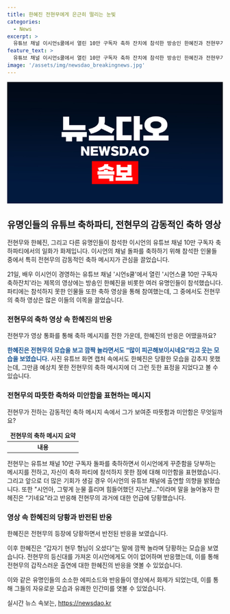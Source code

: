 ```yaml
---
title: 한혜진 전현무에게 은근히 떨리는 눈빛
categories:
  - News
excerpt: >
  유튜브 채널 이시언s쿨에서 열린 10만 구독자 축하 잔치에 참석한 방송인 한혜진과 전현무가 감동적인 장면을 펼쳤다. 전현무는 영상 편지를 통해 이시언의 성공을 축하하고, 향후 유튜브 채널 출연을 약속했다. 한편으로는 전현무의 예상치 못한 등장에 당황하는 한혜진의 모습도 담겼다. 이들은 나 혼자 산다에서 연인으로 활동했으나 2019년 결별한 이후 처음으로 함께 나타난 모습이었다.
feature_text: >
  유튜브 채널 이시언s쿨에서 열린 10만 구독자 축하 잔치에 참석한 방송인 한혜진과 전현무가 감동적인 장면을 펼쳤다. 전현무는 영상 편지를 통해 이시언의 성공을 축하하고, 향후 유튜브 채널 출연을 약속했다. 한편으로는 전현무의 예상치 못한 등장에 당황하는 한혜진의 모습도 담겼다. 이들은 나 혼자 산다에서 연인으로 활동했으나 2019년 결별한 이후 처음으로 함께 나타난 모습이었다.
image: '/assets/img/newsdao_breakingnews.jpg'
---
```


<p><img src="/assets/img/newsdao_breakingnews.jpg" alt="implanttips 속보" /></p>

<h2 data-ke-size="size26">유명인들의 유튜브 축하파티, 전현무의 감동적인 축하 영상</h2>

<p>전현무와 한혜진, 그리고 다른 유명인들이 참석한 이시언의 유튜브 채널 10만 구독자 축하파티에서의 일화가 화제입니다. 이시언의 채널 돌파를 축하하기 위해 참석한 인물들 중에서 특히 전현무의 감동적인 축하 메시지가 관심을 끌었습니다.</p>

<p data-ke-size="size16">21일, 배우 이시언이 경영하는 유튜브 채널 '시언s쿨'에서 열린 '시언스쿨 10만 구독자 축하잔치'라는 제목의 영상에는 방송인 한혜진을 비롯한 여러 유명인들이 참석했습니다. 파티에는 참석하지 못한 인물들 또한 축하 영상을 통해 참여했는데, 그 중에서도 전현무의 축하 영상은 많은 이들의 이목을 끌었습니다.</p>

<h3 data-ke-size="size20">전현무의 축하 영상 속 한혜진의 반응</h3>

<p>전현무가 영상 통화를 통해 축하 메시지를 전한 가운데, 한혜진의 반응은 어땠을까요?</p>

<p data-ke-size="size16"><b><span style="color: #1a5490;">한혜진은 전현무의 모습을 보고 깜짝 놀라면서도 “많이 피곤해보이시네요”라고 웃는 모습을 보였습니다.</span></b> 사진 유튜브 화면 캡처 속에서도 한혜진은 당황한 모습을 감추지 못했는데, 그만큼 예상치 못한 전현무의 축하 메시지에 더 그런 듯한 표정을 지었다고 볼 수 있습니다.</p>

<h3 data-ke-size="size20">전현무의 따뜻한 축하와 미안함을 표현하는 메시지</h3>

<p>전현무가 전하는 감동적인 축하 메시지 속에서 그가 보여준 따뜻함과 미안함은 무엇일까요?</p>

<table>
<thead>
<tr>
<td style="text-align: center; height: 17px;"><b>전현무의 축하 메시지 요약</b></td>
</tr>
</thead>
<tbody>
<tr>
<td style="text-align: center; height: 17px;"><b>내용</b></td>
</tr>
</tbody>
</table>

<p data-ke-size="size16">전현무는 유튜브 채널 10만 구독자 돌파를 축하하면서 이시언에게 꾸준함을 당부하는 메시지를 전하고, 자신이 축하 파티에 참석하지 못한 점에 대해 미안함을 표현했습니다. 그리고 앞으로 더 많은 기회가 생길 경우 이시언의 유튜브 채널에 출연할 의향을 밝혔습니다. 또한 "시언아, 그렇게 눈물 흘리며 힘들어했던 지난날…"이라며 말을 늘어놓자 한헤진은 “기네요”라고 반응해 전현무의 과거에 대한 언급에 당황했습니다.</p>

<h3 data-ke-size="size20">영상 속 한혜진의 당황과 반전된 반응</h3>

<p>한혜진은 전현무의 등장에 당황하면서 반전된 반응을 보였습니다.</p>

<p data-ke-size="size16">이후 한혜진은 “갑자기 현무 형님이 오셨다”는 말에 깜짝 놀라며 당황하는 모습을 보였습니다. 전현무의 등신대를 가져온 이시언에게도 어이 없어하며 반응했는데, 이를 통해 전현무의 갑작스러운 출연에 대한 한혜진의 반응을 엿볼 수 있었습니다.</p>

<p data-ke-size="size16">이와 같은 유명인들의 소소한 에피소드와 반응들이 영상에서 화제가 되었는데, 이를 통해 그들의 자유로운 모습과 유쾌한 인간미를 엿볼 수 있었습니다.</p>
실시간 뉴스 속보는, <a href="https://newsdao.kr" rel="dofollow">https://newsdao.kr</a>


